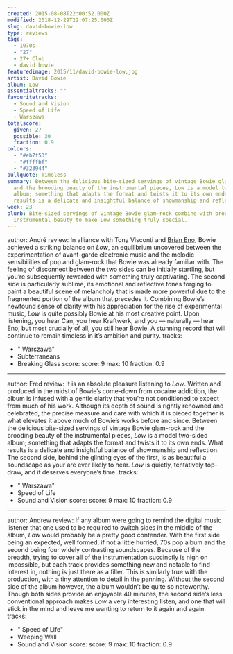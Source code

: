 ```yaml
---
created: 2015-08-08T22:00:52.000Z
modified: 2018-12-29T22:07:25.000Z
slug: david-bowie-low
type: reviews
tags:
  - 1970s
  - "27"
  - 27+ Club
  - david bowie
featuredimage: 2015/11/david-bowie-low.jpg
artist: David Bowie
album: Low
essentialtracks: ""
favouritetracks:
  - Sound and Vision
  - Speed of Life
  - Warszawa
totalscore:
  given: 27
  possible: 30
  fraction: 0.9
colours:
  - "#eb7f53"
  - "#ffffbf"
  - "#323944"
pullquote: Timeless
summary: Between the delicious bite-sized servings of vintage Bowie glam-rock
  and the brooding beauty of the instrumental pieces, Low is a model two-sided
  album; something that adapts the format and twists it to its own ends. What
  results is a delicate and insightful balance of showmanship and reflection.
week: 23
blurb: Bite-sized servings of vintage Bowie glam-rock combine with brooding
  instrumental beauty to make Low something truly special.
---
```

author: André
review: In alliance with Tony Visconti and [Brian
  Eno](<reviews/brian-eno-ambient-1-music-for-airports/>),
  Bowie achieved a striking balance on *Low*, an equilibrium uncovered between
  the experimentation of avant-garde electronic music and the melodic
  sensibilities of pop and glam-rock that Bowie was already familiar with. The
  feeling of disconnect between the two sides can be initially startling, but
  you’re subsequently rewarded with something truly captivating. The second side
  is particularly sublime, its emotional and reflective tones forging to paint a
  beautiful scene of melancholy that is made more powerful due to the fragmented
  portion of the album that precedes it. Combining Bowie’s newfound sense of
  clarity with his appreciation for the rise of experimental music, *Low* is
  quite possibly Bowie at his most creative point. Upon listening, you hear Can,
  you hear Kraftwerk, and you — naturally — hear Eno, but most crucially of all,
  you still hear Bowie. A stunning record that will continue to remain timeless
  in it’s ambition and purity.
tracks:
  - " Warszawa"
  - ­Subterraneans
  - ­Breaking Glass
score:
  score: 9
  max: 10
  fraction: 0.9
---
author: Fred
review: It is an absolute pleasure listening to *Low*. Written and produced in
  the midst of Bowie’s come-down from cocaine addiction, the album is infused
  with a gentle clarity that you’re not conditioned to expect from much of his
  work. Although its depth of sound is rightly renowned and celebrated, the
  precise measure and care with which it is pieced together is what elevates it
  above much of Bowie’s works before and since. Between the delicious bite-sized
  servings of vintage Bowie glam-rock and the brooding beauty of the
  instrumental pieces, *Low* is a model two-sided album; something that adapts
  the format and twists it to its own ends. What results is a delicate and
  insightful balance of showmanship and reflection. The second side, behind the
  glinting eyes of the first, is as beautiful a soundscape as your are ever
  likely to hear. *Low* is quietly, tentatively top-draw, and it deserves
  everyone’s time.
tracks:
  - " Warszawa"
  - ­Speed of Life
  - ­Sound and Vision
score:
  score: 9
  max: 10
  fraction: 0.9
---
author: Andrew
review: If any album were going to remind the digital music listener that one
  used to be required to switch sides in the middle of the album, *Low* would
  probably be a pretty good contender. With the first side being an expected,
  well formed, if not a little hurried, 70s pop album and the second being four
  widely contrasting soundscapes. Because of the breadth, trying to cover all of
  the instrumentation succinctly is nigh on impossible, but each track provides
  something new and notable to find interest in, nothing is just there as a
  filler. This is similarly true with the production, with a tiny attention to
  detail in the panning. Without the second side of the album however, the album
  wouldn’t be quite so noteworthy. Though both sides provide an enjoyable 40
  minutes, the second side’s less conventional approach makes *Low* a very
  interesting listen, and one that will stick in the mind and leave me wanting
  to return to it again and again.
tracks:
  - " Speed of Life"
  - ­Weeping Wall
  - ­Sound and Vision
score:
  score: 9
  max: 10
  fraction: 0.9
